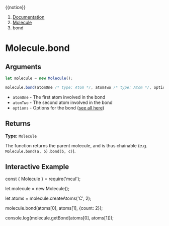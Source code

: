 {{notice}}

<nav aria-label="breadcrumb">
  <ol class="breadcrumb">
    <li class="breadcrumb-item"><a href="/doc/">Documentation</a></li>
    <li class="breadcrumb-item"><a href="/doc/molecule/">Molecule</a></li>
    <li class="breadcrumb-item active" aria-current="page">bond</li>
  </ol>
</nav>

# Molecule.bond

## Arguments

```js
let molecule = new Molecule();

molecule.bond(atomOne /* type: Atom */, atomTwo /* type: Atom */, options /* type: Object */);
```

- `atomOne` - The first atom involved in the bond
- `atomTwo` - The second atom involved in the bond
- `options` - Options for the bond ([see all here](/doc/bonding/options))

## Returns

**Type:** `Molecule`

The function returns the parent molecule, and is thus chainable (e.g. `Molecule.bond(a, b).bond(b, c)`).

## Interactive Example

<div data-example><p class="d-none my-5">const { Molecule } = require('mcul');

let molecule = new Molecule();

let atoms = molecule.createAtoms('C', 2);

molecule.bond(atoms[0], atoms[1], {count: 2});

console.log(molecule.getBond(atoms[0], atoms[1]));</p></div>